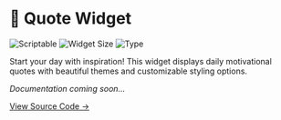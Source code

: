 # 💭 Quote Widget

![Scriptable](https://img.shields.io/badge/Scriptable-Compatible-purple)
![Widget Size](https://img.shields.io/badge/Supports-Medium-blue)
![Type](https://img.shields.io/badge/Type-Inspirational-yellow)

Start your day with inspiration! This widget displays daily motivational quotes with beautiful themes and customizable styling options.

*Documentation coming soon...*

[View Source Code →](https://github.com/rushhiii/Scriptable-IOSWidgets/blob/main/Quote%20Widget/MyQuotes.js)
